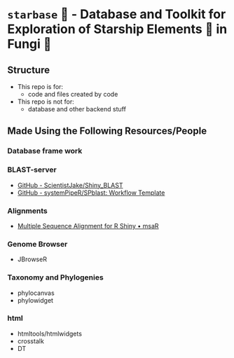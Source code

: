 # `starbase` :rocket: - Database and Toolkit for Exploration of Starship Elements :dna: in Fungi :mushroom:

## Structure

- This repo is for:
  - code and files created by code
- This repo is not for:
  - database and other backend stuff

## Made Using the Following Resources/People

### Database frame work

### BLAST-server

- [GitHub - ScientistJake/Shiny_BLAST](https://github.com/ScientistJake/Shiny_BLAST)
- [GitHub - systemPipeR/SPblast: Workflow Template](https://github.com/systemPipeR/SPblast)

### Alignments

- [Multiple Sequence Alignment for R Shiny • msaR](https://zachcp.github.io/msaR/)

### Genome Browser

- JBrowseR

### Taxonomy and Phylogenies

- phylocanvas
- phylowidget

### html

- htmltools/htmlwidgets
- crosstalk
- DT
